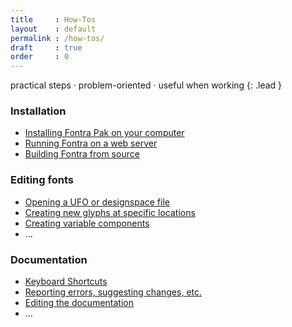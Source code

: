 ```yaml
---
title     : How-Tos
layout    : default
permalink : /how-tos/
draft     : true
order     : 0
---
```


practical steps · problem-oriented · useful when working
{: .lead }

### Installation

- [Installing Fontra Pak on your computer](installing-fontra-pak)
- [Running Fontra on a web server](#)
- [Building Fontra from source](building-fontra-from-source)

### Editing fonts

- [Opening a UFO or designspace file](opening-ufo-designspace)
- [Creating new glyphs at specific locations](#)
- [Creating variable components](#)
- ...

### Documentation

- [Keyboard Shortcuts](keyboard-shortcuts)
- [Reporting errors, suggesting changes, etc.](#)
- [Editing the documentation](#)
- ...
